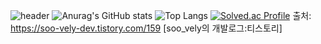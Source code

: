 ![header](https://capsule-render.vercel.app/api?type=waving&color=gradient&height=300&section=header&text=Sujin%20Oh&fontSize=70)
![Anurag's GitHub stats](https://github-readme-stats.vercel.app/api?username=osjkate&show_icons=true&theme=tokyonight)
![Top Langs](https://github-readme-stats.vercel.app/api/top-langs/?username=osjkate&layout=compact&theme=tokyonight)
[![Solved.ac Profile](http://mazassumnida.wtf/api/v2/generate_badge?boj=osjkate)](https://solved.ac/osjkate/)
출처: https://soo-vely-dev.tistory.com/159 [soo_vely의 개발로그:티스토리]
<!--
**osjkate/osjkate** is a ✨ _special_ ✨ repository because its `README.md` (this file) appears on your GitHub profile.

Here are some ideas to get you started:

- 🔭 I’m currently working on ...
- 🌱 I’m currently learning ...
- 👯 I’m looking to collaborate on ...
- 🤔 I’m looking for help with ...
- 💬 Ask me about ...
- 📫 How to reach me: ...
- 😄 Pronouns: ...
- ⚡ Fun fact: ...
-->
